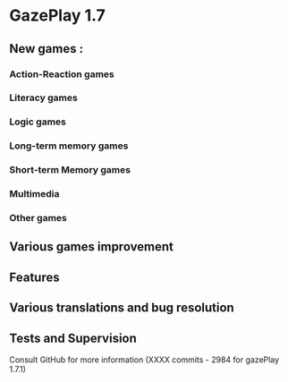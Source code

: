 # GazePlay 1.7

## New games :

### Action-Reaction games

### Literacy games

### Logic games

### Long-term memory games

### Short-term Memory games

### Multimedia

### Other games

## Various games improvement

## Features

## Various translations and bug resolution

## Tests and Supervision

Consult GitHub for more information (XXXX commits - 2984 for gazePlay 1.7.1)

